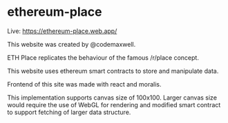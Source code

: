 # ethereum-place

Live: https://ethereum-place.web.app/

This website was created by @codemaxwell.

ETH Place replicates the behaviour of the famous /r/place concept.

This website uses ethereum smart contracts to store and manipulate data.

Frontend of this site was made with react and moralis.

This implementation supports canvas size of 100x100. Larger canvas size would require the use of WebGL for rendering and modified smart contract to support fetching of larger data structure.
